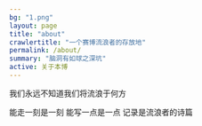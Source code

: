 ```yaml
---
bg: "1.png"
layout: page
title: "about"
crawlertitle: "一个赛博流浪者的存放地"
permalink: /about/
summary: "脑洞有如球之深坑"
active: 关于本博
---
```


我们永远不知道我们将流浪于何方

能走一刻是一刻
能写一点是一点
记录是流浪者的诗篇

